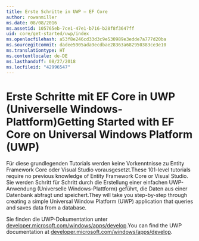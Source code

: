 ```yaml
---
title: Erste Schritte in UWP – EF Core
author: rowanmiller
ms.date: 08/08/2016
ms.assetid: 105765eb-7ce1-47e1-b716-b28f8f3647ff
uid: core/get-started/uwp/index
ms.openlocfilehash: a53f8e246cd33d3c9e530989e3edde7a777d20ba
ms.sourcegitcommit: dadee5905ada9ecdbae28363a682950383ce3e10
ms.translationtype: HT
ms.contentlocale: de-DE
ms.lasthandoff: 08/27/2018
ms.locfileid: "42996547"
---
```

# <a name="getting-started-with-ef-core-on-universal-windows-platform-uwp"></a><span data-ttu-id="27577-102">Erste Schritte mit EF Core in UWP (Universelle Windows-Plattform)</span><span class="sxs-lookup"><span data-stu-id="27577-102">Getting Started with EF Core on Universal Windows Platform (UWP)</span></span>

<span data-ttu-id="27577-103">Für diese grundlegenden Tutorials werden keine Vorkenntnisse zu Entity Framework Core oder Visual Studio vorausgesetzt.</span><span class="sxs-lookup"><span data-stu-id="27577-103">These 101-level tutorials require no previous knowledge of Entity Framework Core or Visual Studio.</span></span> <span data-ttu-id="27577-104">Sie werden Schritt für Schritt durch die Erstellung einer einfachen UWP-Anwendung (Universelle Windows-Plattform) geführt, die Daten aus einer Datenbank abfragt und speichert.</span><span class="sxs-lookup"><span data-stu-id="27577-104">They will take you step-by-step through creating a simple Universal Window Platform (UWP) application that queries and saves data from a database.</span></span>

<span data-ttu-id="27577-105">Sie finden die UWP-Dokumentation unter [developer.microsoft.com/windows/apps/develop](https://developer.microsoft.com/windows/apps/develop).</span><span class="sxs-lookup"><span data-stu-id="27577-105">You can find the UWP documentation at [developer.microsoft.com/windows/apps/develop](https://developer.microsoft.com/windows/apps/develop).</span></span>
